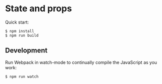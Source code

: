 # State and props

Quick start:

```
$ npm install
$ npm run build
````

## Development

Run Webpack in watch-mode to continually compile the JavaScript as you work:

```
$ npm run watch
```
